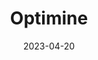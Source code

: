 ---
title: "Optimine"
description: "A website that mined data from twitter for specific topics and analyzed their sentiments."
date: 2023-04-20
path: "https://github.com/ahadjawaid/optimine"
image: "assets/img/optimine.png"
---